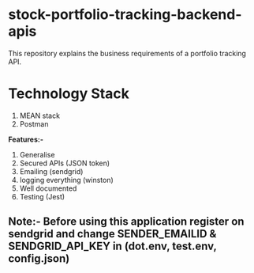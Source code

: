 # stock-portfolio-tracking-backend-apis
This repository  explains the business requirements of a portfolio tracking API.

# Technology Stack
1. MEAN stack
2. Postman

**Features:-**
1. Generalise
2. Secured APIs (JSON token)
3. Emailing (sendgrid)
4. logging everything (winston)
5. Well documented 
6. Testing (Jest)

## Note:- Before using this application register on sendgrid and change SENDER_EMAILID & SENDGRID_API_KEY in (dot.env, test.env, config.json)
